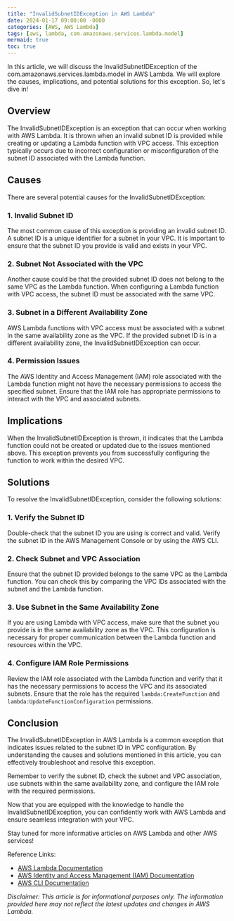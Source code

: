 ```yaml
---
title: "InvalidSubnetIDException in AWS Lambda"
date: 2024-01-17 09:00:00 -0000
categories: [AWS, AWS Lambda]
tags: [aws, lambda, com.amazonaws.services.lambda.model]
mermaid: true
toc: true
---
```



In this article, we will discuss the InvalidSubnetIDException of the com.amazonaws.services.lambda.model in AWS Lambda. We will explore the causes, implications, and potential solutions for this exception. So, let's dive in!

## Overview

The InvalidSubnetIDException is an exception that can occur when working with AWS Lambda. It is thrown when an invalid subnet ID is provided while creating or updating a Lambda function with VPC access. This exception typically occurs due to incorrect configuration or misconfiguration of the subnet ID associated with the Lambda function.

## Causes

There are several potential causes for the InvalidSubnetIDException:

### 1. Invalid Subnet ID

The most common cause of this exception is providing an invalid subnet ID. A subnet ID is a unique identifier for a subnet in your VPC. It is important to ensure that the subnet ID you provide is valid and exists in your VPC.

### 2. Subnet Not Associated with the VPC

Another cause could be that the provided subnet ID does not belong to the same VPC as the Lambda function. When configuring a Lambda function with VPC access, the subnet ID must be associated with the same VPC.

### 3. Subnet in a Different Availability Zone

AWS Lambda functions with VPC access must be associated with a subnet in the same availability zone as the VPC. If the provided subnet ID is in a different availability zone, the InvalidSubnetIDException can occur.

### 4. Permission Issues

The AWS Identity and Access Management (IAM) role associated with the Lambda function might not have the necessary permissions to access the specified subnet. Ensure that the IAM role has appropriate permissions to interact with the VPC and associated subnets.

## Implications

When the InvalidSubnetIDException is thrown, it indicates that the Lambda function could not be created or updated due to the issues mentioned above. This exception prevents you from successfully configuring the function to work within the desired VPC.

## Solutions

To resolve the InvalidSubnetIDException, consider the following solutions:

### 1. Verify the Subnet ID

Double-check that the subnet ID you are using is correct and valid. Verify the subnet ID in the AWS Management Console or by using the AWS CLI.

### 2. Check Subnet and VPC Association

Ensure that the subnet ID provided belongs to the same VPC as the Lambda function. You can check this by comparing the VPC IDs associated with the subnet and the Lambda function.

### 3. Use Subnet in the Same Availability Zone

If you are using Lambda with VPC access, make sure that the subnet you provide is in the same availability zone as the VPC. This configuration is necessary for proper communication between the Lambda function and resources within the VPC.

### 4. Configure IAM Role Permissions

Review the IAM role associated with the Lambda function and verify that it has the necessary permissions to access the VPC and its associated subnets. Ensure that the role has the required `lambda:CreateFunction` and `lambda:UpdateFunctionConfiguration` permissions.

## Conclusion

The InvalidSubnetIDException in AWS Lambda is a common exception that indicates issues related to the subnet ID in VPC configuration. By understanding the causes and solutions mentioned in this article, you can effectively troubleshoot and resolve this exception.

Remember to verify the subnet ID, check the subnet and VPC association, use subnets within the same availability zone, and configure the IAM role with the required permissions.

Now that you are equipped with the knowledge to handle the InvalidSubnetIDException, you can confidently work with AWS Lambda and ensure seamless integration with your VPC.

Stay tuned for more informative articles on AWS Lambda and other AWS services!

Reference Links:
- [AWS Lambda Documentation](https://aws.amazon.com/documentation/lambda/)
- [AWS Identity and Access Management (IAM) Documentation](https://aws.amazon.com/documentation/iam/)
- [AWS CLI Documentation](https://aws.amazon.com/documentation/cli/)

*Disclaimer: This article is for informational purposes only. The information provided here may not reflect the latest updates and changes in AWS Lambda.*